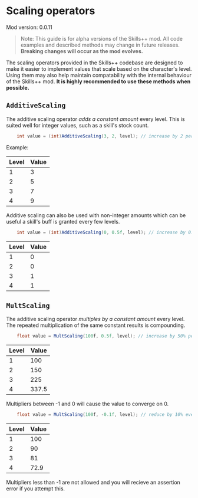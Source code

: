 # Scaling operators

Mod version: 0.0.11

> Note: This guide is for alpha versions of the Skills++ mod.
> All code examples and described methods may change in future releases.
> **Breaking changes will occur as the mod evolves.**

The scaling operators provided in the Skills++ codebase are designed to make it easier to implement values that scale based on the character's level.
Using them may also help maintain compatability with the internal behaviour of the Skills++ mod.
**It is highly recommended to use these methods when possible.**

## `AdditiveScaling`

The additive scaling operator *adds a constant amount* every level.
This is suited well for integer values, such as a skill's stock count.

```c#
    int value = (int)AdditiveScaling(3, 2, level); // increase by 2 per level
```

Example:

| Level | Value |
|-------|--------|
| 1 | 3 |
| 2 | 5 |
| 3 | 7 |
| 4 | 9 |

Additive scaling can also be used with non-integer amounts which can be useful a skill's buff is granted every few levels.

```c#
    int value = (int)AdditiveScaling(0, 0.5f, level); // increase by 0.5 per level rounding down
```

| Level | Value |
|-------|--------|
| 1 | 0 |
| 2 | 0 |
| 3 | 1 |
| 4 | 1 |

## `MultScaling`

The additive scaling operator *multiples by a constant amount* every level.
The repeated multiplication of the same constant results is compounding.

```c#
    float value = MultScaling(100f, 0.5f, level); // increase by 50% per level
```

| Level | Value |
|-------|-------|
| 1 | 100 |
| 2 | 150 |
| 3 | 225 |
| 4 | 337.5 |

Multipliers between -1 and 0 will cause the value to converge on 0.

```c#
    float value = MultScaling(100f, -0.1f, level); // reduce by 10% every level
```

| Level | Value |
|-------|-------|
| 1 | 100 |
| 2 | 90 |
| 3 | 81 |
| 4 | 72.9 |

Multipliers less than -1 are not allowed and you will recieve an assertion error if you attempt this.
